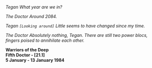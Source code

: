 _Tegan_ _What year are we in?_

_The Doctor_ _Around 2084._

_Tegan_ _`[Looking around]` Little seems to have changed since my time._

_The Doctor_ _Absolutely nothing, Tegan. There are still two power blocs, fingers poised to annihilate each other._

**Warriors of the Deep  
Fifth Doctor - [21.1]  
5 January - 13 January 1984**
